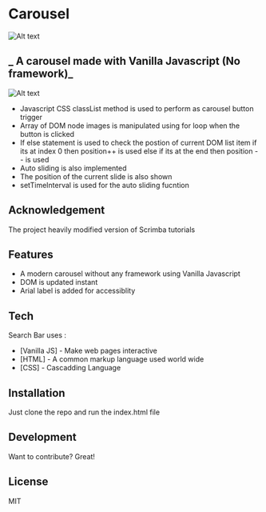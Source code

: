 
# Carousel


![Alt text](https://siasky.net/_AyZwDySVyBhbGtTYr6VOG0QRWh8FyXi6usYbp1qyljdNA?raw=true "Project Demo ")



## _ A carousel made with Vanilla Javascript (No framework)_

![Alt text](https://siasky.net/PAEKF_hkyWxpVngPsxATeSClq9DSksGcXaH16dpHKRhNsw?raw=true "Project Demo ")





- Javascript CSS classList method is used to perform as carousel button trigger
- Array of DOM node images is manipulated using for loop when the button is clicked
- If else statement is used to check the postion of current DOM list item if its at index 0 then position++ is used else if its at the end then position -- is used
- Auto sliding is also implemented
- The position of the current slide is also shown
- setTimeInterval is used for the auto sliding fucntion

## Acknowledgement
 The project heavily modified version of Scrimba tutorials

## Features

- A modern carousel without any framework using Vanilla Javascript 
- DOM is updated instant
- Arial label is added for accessiblity





## Tech

Search Bar uses  :

- [Vanilla JS] - Make web pages interactive
- [HTML] - A common markup language used world wide
- [CSS] - Cascadding Language





## Installation

Just clone the repo and run the index.html file








## Development

Want to contribute? Great!


## License

MIT




